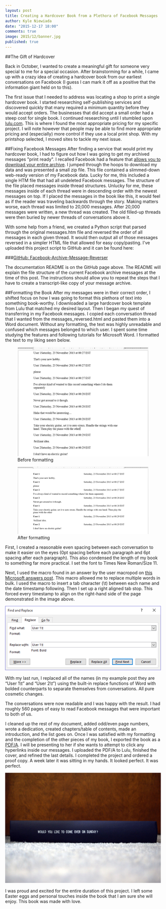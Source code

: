 ```yaml
---
layout: post
title: Creating a Hardcover Book from a Plethora of Facebook Messages
author: Kyle Niewiada
date: "2015-12-17 18:00"
comments: true
image: 2015/12/banner.jpg
published: true
---
```


##The Gift of Hardcover
<p class="intro"><span class="dropcap">B</span>ack in October, I wanted to create a meaningful gift for someone very special to me for a special occasion. After brainstorming for a while, I came up with a crazy idea of creating a hardcover book from our earliest conversations on Facebook (I guess I can mark it off as a positive that the information giant held on to this).</p>

The first issue that I needed to address was locating a shop to print a single hardcover book. I started researching self-publishing services and discovered quickly that many required a minimum quantity before they would accept orders. The businesses that did accept a small order had a steep cost for single book. I continued researching until I stumbled upon [lulu.com]( http://www.lulu.com/home). This is where I found the most appropriate pricing for my specific project. I will note however that people may be able to find more appropriate pricing and (especially) more control if they use a local print shop. With my printshop selected, I moved sites to tackle my next issue.

##Fixing Facebook Messages
After finding a service that would print my hardcover book, I had to figure out how I was going to get my archived messages "print ready". I recalled Facebook had a feature that [allows you to download your entire archive]( https://www.facebook.com/help/212802592074644). I jumped through the hoops to download my data and was presented a small zip file. This file contained a slimmed-down web-ready version of my Facebook data. Lucky for me, this included a single HTM file that had all undeleted Facebook messages. The structure of the file placed messages inside thread structures. Unlucky for me, these messages inside of each thread were in descending order with the newest messages on top. If I placed the messages in the book like this, it would feel as if the reader was traveling backwards through the story. Making matters worse, each thread was limited to 20,000 messages. After 20,000 messages were written, a new thread was created. The old filled-up threads were then buried by newer threads of conversations above it.

With some help from a friend, we created a Python script that parsed through the original messages.htm file and reversed the order of all messages in each given thread. It would then output all of those messages reversed in a simpler HTML file that allowed for easy copy/pasting. I've uploaded this project script to GitHub and it can be found here:

###[GitHub: Facebook-Archive-Message-Reverser](https://github.com/aav7fl/Facebook-Archive-Message-Reverser)

The documentation README is on the GitHub page above. The README will explain the file structure of the current Facebook archive messages at the time of this post. The instructions should allow you to repeat the steps that I have to create a transcript-like copy of your message archive.

##Formatting the Book
After my messages were in their correct order, I shifted focus on how I was going to format this plethora of text into something book-worthy. I downloaded a large hardcover book template from Lulu that matched my desired layout. Then I began my quest of transferring in my Facebook messages. I copied each conversation thread that I wanted from the messages_reversed.html and pasted them into a Word document. Without any formatting, the text was highly unreadable and confused which messages belonged to which user. I spent some time studying the features and following tutorials for Microsoft Word. I formatted the text to my liking seen below.

<figure>
    <img src='/assets/img/2015/12/layout_before.png' alt='missing' />
    <figcaption>Before formatting</figcaption>
</figure>

<figure>
    <img src='/assets/img/2015/12/layout_after.png' alt='missing' />
    <figcaption>After formatting</figcaption>
</figure>

First, I created a reasonable even spacing between each conversation to make it easier on the eyes (0pt spacing before each paragraph and 6pt spacing after each paragraph). This also condensed the length of my book to something far more practical. I set the font to Times New Roman/Size 11.

Next, I used the macro found in an answer by the user macropod on [this Microsoft answers post](http://answers.microsoft.com/en-us/office/forum/office_2010-word/a-macro-for-multiple-find-and-replace/822f62cc-ac63-e011-8dfc-68b599b31bf5). This macro allowed me to replace multiple words in bulk. I used the macro to insert a tab character (\t) between each name and the date timestamp following. Then I set up a right aligned tab stop. This forced every timestamp to align on the right-hand side of the page demonstrated in the image above.

![](/assets/img/2015/12/replace.png)

With my last run, I replaced all of the names (in my example post they are “User 1\t” and “User 2\t”) using the built-in replace functions of Word with bolded counterparts to separate themselves from conversations. All pure cosmetic changes.

The conversations were now readable and I was happy with the result. I had roughly 560 pages of easy to read Facebook messages that were important to both of us.

I cleaned up the rest of my document, added odd/even page numbers, wrote a dedication, created chapters/table of contents, made an introduction, and the list goes on. Once I was satisfied with my formatting and the completion of the other pieces of my book, I exported the book as a [PDF/A](https://en.wikipedia.org/wiki/PDF/A). I will be presenting to her if she wants to attempt to click any hyperlinks inside our messages. I uploaded the PDF/A to Lulu, finished the cover, and refined the last details. I completed the project and ordered a proof copy. A week later it was sitting in my hands. It looked perfect. It was perfect.

![](/assets/img/2015/12/side.jpg)

I was proud and excited for the entire duration of this project. I left some Easter eggs and personal touches inside the book that I am sure she will enjoy. This book was made with love.
